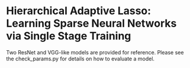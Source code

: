# Hierarchical Adaptive Lasso: Learning Sparse Neural Networks via Single Stage Training
Two ResNet and VGG-like models are provided for reference. Please see the check_params.py for details on how to evaluate a model.

